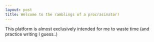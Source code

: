 ```yaml
---
layout: post
title: Welcome to the ramblings of a procrasinator!
---
```


This platform is almost exclusively intended for me to waste time (and practice writing I guess..)
